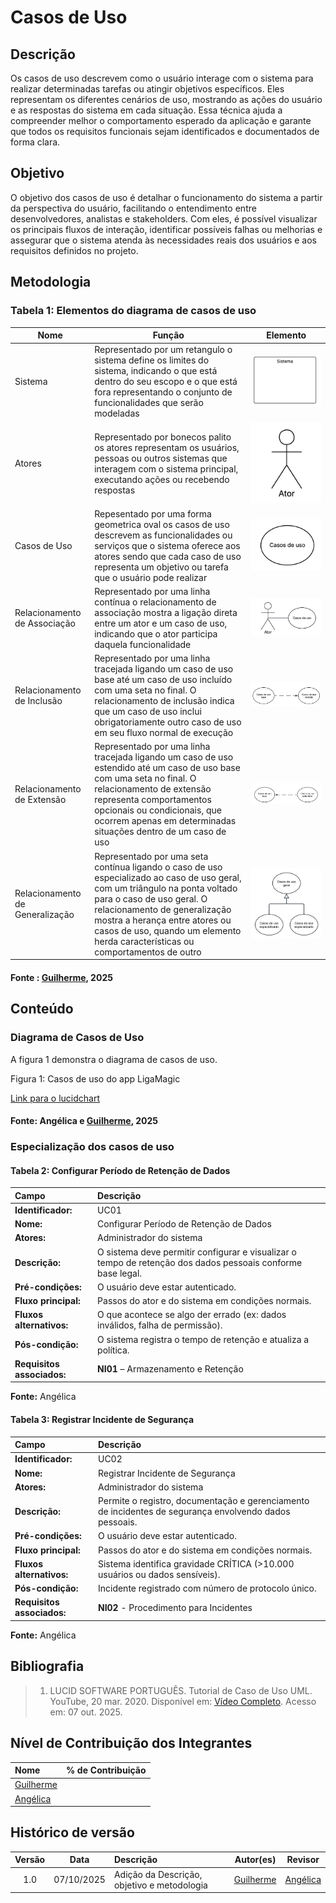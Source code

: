 # Casos de Uso

## Descrição
Os casos de uso descrevem como o usuário interage com o sistema para realizar determinadas tarefas ou atingir objetivos específicos. Eles representam os diferentes cenários de uso, mostrando as ações do usuário e as respostas do sistema em cada situação. Essa técnica ajuda a compreender melhor o comportamento esperado da aplicação e garante que todos os requisitos funcionais sejam identificados e documentados de forma clara.

## Objetivo
O objetivo dos casos de uso é detalhar o funcionamento do sistema a partir da perspectiva do usuário, facilitando o entendimento entre desenvolvedores, analistas e stakeholders. Com eles, é possível visualizar os principais fluxos de interação, identificar possíveis falhas ou melhorias e assegurar que o sistema atenda às necessidades reais dos usuários e aos requisitos definidos no projeto.

## Metodologia

### **Tabela 1:** Elementos do diagrama de casos de uso
| Nome         | Função                     | Elemento                          |
|--------------|----------------------------|-----------------------------------|
| Sistema      | Representado por um retangulo o sistema define os limites do sistema, indicando o que está dentro do seu escopo e o que está fora representando o conjunto de funcionalidades que serão modeladas    |  ![Sistema](../../00_assets/images/casos_de_uso/sistema.png) |
| Atores       | Representado por bonecos palito os atores representam os usuários, pessoas ou outros sistemas que interagem com o sistema principal, executando ações ou recebendo respostas      |  ![Ator](../../00_assets/images/casos_de_uso/ator.png)   |
| Casos de Uso      | Repesentado por uma forma geometrica oval os casos de uso descrevem as funcionalidades ou serviços que o sistema oferece aos atores sendo que cada caso de uso representa um objetivo ou tarefa que o usuário pode realizar | ![Casos de Uso](../../00_assets/images/casos_de_uso/casosdeuso.png) |
| Relacionamento de Associação | Representado por uma linha contínua o relacionamento de associação mostra a ligação direta entre um ator e um caso de uso, indicando que o ator participa daquela funcionalidade| ![Relacionamento de Associação](../../00_assets/images/casos_de_uso/relacionamentoa.png) |
| Relacionamento de Inclusão| Representado por uma linha tracejada ligando um caso de uso base até um caso de uso incluído com uma seta no final. O relacionamento de inclusão indica que um caso de uso inclui obrigatoriamente outro caso de uso em seu fluxo normal de execução| ![Relacionamento de Inclusão](../../00_assets/images/casos_de_uso/relacionamentoi.png) |
| Relacionamento de Extensão | Representado por uma linha tracejada ligando um caso de uso estendido até um caso de uso base com uma seta no final. O relacionamento de extensão representa comportamentos opcionais ou condicionais, que ocorrem apenas em determinadas situações dentro de um caso de uso | ![Relacionamento de Extensão](../../00_assets/images/casos_de_uso/relacionamentoe.png)  |
| Relacionamento de Generalização | Representado por uma seta contínua ligando o caso de uso especializado ao caso de uso geral, com um triângulo na ponta voltado para o caso de uso geral. O relacionamento de generalização mostra a herança entre atores ou casos de uso, quando um elemento herda características ou comportamentos de outro |  ![Relacionamento de Generalização](../../00_assets/images/casos_de_uso/relacionamentoG.png)  |

#### **Fonte :** [Guilherme](https://github.com/GuilhermeOliveira1327), 2025

## Conteúdo
### Diagrama de Casos de Uso
A figura 1 demonstra o diagrama de casos de uso.

Figura 1: Casos de uso do app LigaMagic

[Link para o lucidchart](https://lucid.app/lucidchart/c773e26a-b84b-417d-94ac-0650750fad93/edit?invitationId=inv_fe5546f1-416e-4628-be7c-b75e4a0fbf4c&page=0_0#)
#### **Fonte:** Angélica e [Guilherme](https://github.com/GuilhermeOliveira1327), 2025

### Especialização dos casos de uso
#### Tabela 2: Configurar Período de Retenção de Dados

| Campo                      | Descrição                                                                                                   |
| :------------------------- | :---------------------------------------------------------------------------------------------------------- |
| **Identificador:**         | UC01                                                                                                    |
| **Nome:**                  | Configurar Período de Retenção de Dados                                                          |
| **Atores:**                | Administrador do sistema                                                           |
| **Descrição:**             | O sistema deve permitir configurar e visualizar o tempo de retenção dos dados pessoais conforme base legal. |
| **Pré-condições:**         | O usuário deve estar autenticado.                                                                           |
| **Fluxo principal:**       | Passos do ator e do sistema em condições normais.                                                           |
| **Fluxos alternativos:**   | O que acontece se algo der errado (ex: dados inválidos, falha de permissão).                                |
| **Pós-condição:**          | O sistema registra o tempo de retenção e atualiza a política.                                               |
| **Requisitos associados:** | **NI01** – Armazenamento e Retenção                                                                             |

**Fonte:** Angélica 

#### Tabela 3: Registrar Incidente de Segurança

| Campo                      | Descrição                                                                                                   |
| :------------------------- | :---------------------------------------------------------------------------------------------------------- |
| **Identificador:**         | UC02                                                                                                   |
| **Nome:**                  | Registrar Incidente de Segurança                                                          |
| **Atores:**                | Administrador do sistema                                                           |
| **Descrição:**             | Permite o registro, documentação e gerenciamento de incidentes de segurança envolvendo dados pessoais. |
| **Pré-condições:**         | O usuário deve estar autenticado.                                                                           |
| **Fluxo principal:**       | Passos do ator e do sistema em condições normais.                                                           |
| **Fluxos alternativos:**   | Sistema identifica gravidade CRÍTICA (>10.000 usuários ou dados sensíveis).                                |
| **Pós-condição:**          | Incidente registrado com número de protocolo único.                                               |
| **Requisitos associados:** | **NI02** - Procedimento para Incidentes                                                                             |

**Fonte:** Angélica 

## Bibliografia
> 1. LUCID SOFTWARE PORTUGUÊS. Tutorial de Caso de Uso UML. YouTube, 20 mar. 2020. Disponível em: [Vídeo Completo](https://www.youtube.com/watch?v=ab6eDdwS3rA). Acesso em: 07 out. 2025. 

## Nível de Contribuição dos Integrantes

| Nome | % de Contribuição |
| :--- | :---------------: |
|   [Guilherme](https://github.com/GuilhermeOliveira1327)    |                   |
|   [Angélica](https://github.com/angelicaccampos)    |                   |

## Histórico de versão

| Versão | Data | Descrição | Autor(es) | Revisor |
| :----: | :--: | :-------- | :-------: | :-----: |
|   1.0     |  07/10/2025    |    Adição da Descrição, objetivo e metodologia    |   [Guilherme](https://github.com/GuilhermeOliveira1327)        |   [Angélica](https://github.com/angelicaccampos)      |
